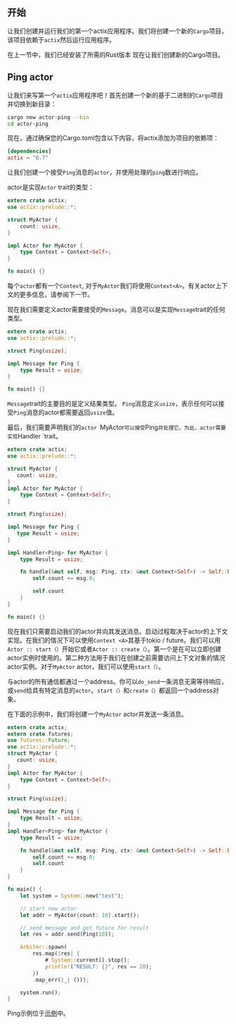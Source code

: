 ## 开始
让我们创建并运行我们的第一个actix应用程序。我们将创建一个新的`Cargo`项目，该项目依赖于`actix`然后运行应用程序。

在上一节中，我们已经安装了所需的Rust版本 现在让我们创建新的Cargo项目。

## Ping actor

让我们来写第一个`actix`应用程序吧！首先创建一个新的基于二进制的`Cargo`项目并切换到新目录：

```bash
cargo new actor-ping --bin
cd actor-ping
```

现在，通过确保您的Cargo.toml包含以下内容，将actix添加为项目的依赖项：

```toml
[dependencies]
actix = "0.7"
```

让我们创建一个接受`Ping`消息的`actor`，并使用处理的`ping`数进行响应。

actor是实现`Actor` trait的类型：

```rust
extern crate actix;
use actix::prelude::*;

struct MyActor {
    count: usize,
}

impl Actor for MyActor {
    type Context = Context<Self>;
}

fn main() {}
```

每个`actor`都有一个`Context`, 对于`MyActor`我们将使用`Context<A>`。有关actor上下文的更多信息，请参阅下一节。

现在我们需要定义actor需要接受的`Message`。消息可以是实现`Message`trait的任何类型。

```rust
extern crate actix;
use actix::prelude::*;

struct Ping(usize);

impl Message for Ping {
    type Result = usize;
}

fn main() {}
```
`Message`trait的主要目的是定义结果类型。 `Ping`消息定义`usize`，表示任何可以接受`Ping`消息的actor都需要返回`usize`值。

最后，我们需要声明我们的`actor `MyActor`可以接受`Ping`并处理它。为此，actor需要实现`Handler <Ping>`trait。

```rust
extern crate actix;
use actix::prelude::*;

struct MyActor {
   count: usize,
}
impl Actor for MyActor {
    type Context = Context<Self>;
}

struct Ping(usize);

impl Message for Ping {
   type Result = usize;
}

impl Handler<Ping> for MyActor {
    type Result = usize;

    fn handle(&mut self, msg: Ping, ctx: &mut Context<Self>) -> Self::Result {
        self.count += msg.0;

        self.count
    }
}

fn main() {}
```
现在我们只需要启动我们的actor并向其发送消息。启动过程取决于actor的上下文实现。在我们的情况下可以使用`Context <A>`其基于tokio / future。我们可以用`Actor :: start（）`开始它或者`Actor :: create（）`。第一个是在可以立即创建actor实例时使用的。第二种方法用于我们在创建之前需要访问上下文对象的情况actor实例。对于`MyActor` actor，我们可以使用`start（）`。

与actor的所有通信都通过一个address。你可以`do_send`一条消息无需等待响应，或`send`给具有特定消息的`actor`。`start（）`和`create（）`都返回一个address对象。

在下面的示例中，我们将创建一个`MyActor` actor并发送一条消息。

```rust
extern crate actix;
extern crate futures;
use futures::Future;
use actix::prelude::*;
struct MyActor {
   count: usize,
}
impl Actor for MyActor {
    type Context = Context<Self>;
}

struct Ping(usize);

impl Message for Ping {
    type Result = usize;
}
impl Handler<Ping> for MyActor {
    type Result = usize;

    fn handle(&mut self, msg: Ping, ctx: &mut Context<Self>) -> Self::Result {
        self.count += msg.0;
        self.count
    }
}

fn main() {
    let system = System::new("test");

    // start new actor
    let addr = MyActor{count: 10}.start();

    // send message and get future for result
    let res = addr.send(Ping(10));

    Arbiter::spawn(
        res.map(|res| {
            # System::current().stop();
            println!("RESULT: {}", res == 20);
        })
        .map_err(|_| ()));

    system.run();
}
```
Ping示例位于[示例](https://github.com/actix/actix/tree/master/examples/)中。
